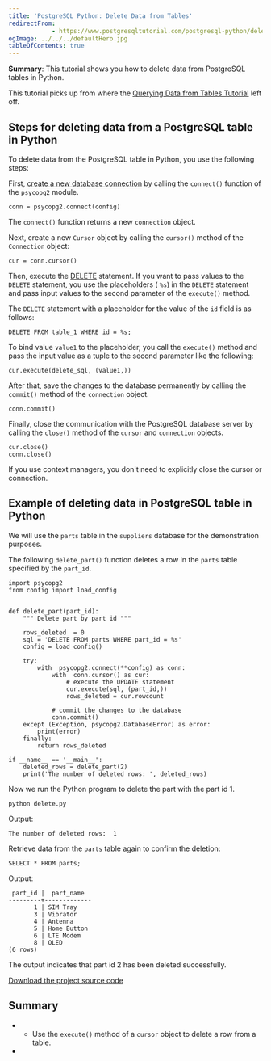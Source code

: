 ```yaml
---
title: 'PostgreSQL Python: Delete Data from Tables'
redirectFrom: 
            - https://www.postgresqltutorial.com/postgresql-python/delete/
ogImage: ../../../defaultHero.jpg
tableOfContents: true
---
```


**Summary**: This tutorial shows you how to delete data from PostgreSQL tables in Python.



This tutorial picks up from where the [Querying Data from Tables Tutorial](https://www.postgresqltutorial.com/postgresql-python/query/) left off.



## Steps for deleting data from a PostgreSQL table in Python



To delete data from the PostgreSQL table in Python, you use the following steps:



First, [create a new database connection](https://www.postgresqltutorial.com/postgresql-python/connect/) by calling the `connect()` function of the `psycopg2` module.



```
conn = psycopg2.connect(config)
```



The `connect()` function returns a new `connection` object.



Next, create a new `Cursor` object by calling the `cursor()` method of the `Connection` object:



```
cur = conn.cursor()
```



Then, execute the [DELETE](/docs/postgresql/postgresql-delete) statement. If you want to pass values to the `DELETE` statement, you use the placeholders ( `%s`) in the `DELETE` statement and pass input values to the second parameter of the `execute()` method.



The `DELETE` statement with a placeholder for the value of the `id` field is as follows:



```
DELETE FROM table_1 WHERE id = %s;
```



To bind value `value1` to the placeholder, you call the `execute()` method and pass the input value as a tuple to the second parameter like the following:



```
cur.execute(delete_sql, (value1,))
```



After that, save the changes to the database permanently by calling the `commit()` method of the `connection` object.



```
conn.commit()
```



Finally, close the communication with the PostgreSQL database server by calling the `close()` method of the `cursor` and `connection` objects.



```
cur.close()
conn.close()
```



If you use context managers, you don't need to explicitly close the cursor or connection.



## Example of deleting data in PostgreSQL table in Python



We will use the `parts` table in the `suppliers` database for the demonstration purposes.



The following `delete_part()` function deletes a row in the `parts` table specified by the `part_id`.



```
import psycopg2
from config import load_config


def delete_part(part_id):
    """ Delete part by part id """

    rows_deleted  = 0
    sql = 'DELETE FROM parts WHERE part_id = %s'
    config = load_config()

    try:
        with  psycopg2.connect(**config) as conn:
            with  conn.cursor() as cur:
                # execute the UPDATE statement
                cur.execute(sql, (part_id,))
                rows_deleted = cur.rowcount

            # commit the changes to the database
            conn.commit()
    except (Exception, psycopg2.DatabaseError) as error:
        print(error)
    finally:
        return rows_deleted

if __name__ == '__main__':
    deleted_rows = delete_part(2)
    print('The number of deleted rows: ', deleted_rows)
```



Now we run the Python program to delete the part with the part id 1.



```
python delete.py
```



Output:



```
The number of deleted rows:  1
```



Retrieve data from the `parts` table again to confirm the deletion:



```
SELECT * FROM parts;
```



Output:



```
 part_id |  part_name
---------+-------------
       1 | SIM Tray
       3 | Vibrator
       4 | Antenna
       5 | Home Button
       6 | LTE Modem
       8 | OLED
(6 rows)
```



The output indicates that part id 2 has been deleted successfully.



[Download the project source code](https://www.postgresqltutorial.com/wp-content/uploads/2024/01/delete.zip)



## Summary



- - Use the `execute()` method of a `cursor` object to delete a row from a table.
- 
